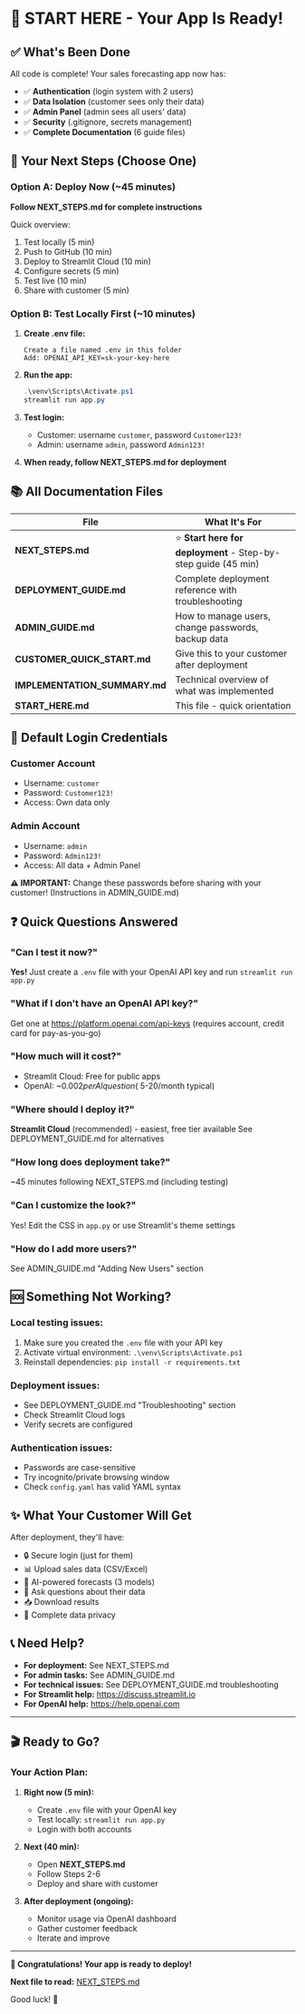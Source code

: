 # 🚀 START HERE - Your App Is Ready!

## ✅ What's Been Done

All code is complete! Your sales forecasting app now has:
- ✅ **Authentication** (login system with 2 users)
- ✅ **Data Isolation** (customer sees only their data)
- ✅ **Admin Panel** (admin sees all users' data)
- ✅ **Security** (.gitignore, secrets management)
- ✅ **Complete Documentation** (6 guide files)

## 🎯 Your Next Steps (Choose One)

### Option A: Deploy Now (~45 minutes)
**Follow NEXT_STEPS.md for complete instructions**

Quick overview:
1. Test locally (5 min)
2. Push to GitHub (10 min)
3. Deploy to Streamlit Cloud (10 min)
4. Configure secrets (5 min)
5. Test live (10 min)
6. Share with customer (5 min)

### Option B: Test Locally First (~10 minutes)

1. **Create .env file:**
   ```
   Create a file named .env in this folder
   Add: OPENAI_API_KEY=sk-your-key-here
   ```

2. **Run the app:**
   ```powershell
   .\venv\Scripts\Activate.ps1
   streamlit run app.py
   ```

3. **Test login:**
   - Customer: username `customer`, password `Customer123!`
   - Admin: username `admin`, password `Admin123!`

4. **When ready, follow NEXT_STEPS.md for deployment**

## 📚 All Documentation Files

| File | What It's For |
|------|---------------|
| **NEXT_STEPS.md** | ⭐ **Start here for deployment** - Step-by-step guide (45 min) |
| **DEPLOYMENT_GUIDE.md** | Complete deployment reference with troubleshooting |
| **ADMIN_GUIDE.md** | How to manage users, change passwords, backup data |
| **CUSTOMER_QUICK_START.md** | Give this to your customer after deployment |
| **IMPLEMENTATION_SUMMARY.md** | Technical overview of what was implemented |
| **START_HERE.md** | This file - quick orientation |

## 🔑 Default Login Credentials

### Customer Account
- Username: `customer`
- Password: `Customer123!`
- Access: Own data only

### Admin Account
- Username: `admin`  
- Password: `Admin123!`
- Access: All data + Admin Panel

**⚠️ IMPORTANT:** Change these passwords before sharing with your customer!
(Instructions in ADMIN_GUIDE.md)

## ❓ Quick Questions Answered

### "Can I test it now?"
**Yes!** Just create a `.env` file with your OpenAI API key and run `streamlit run app.py`

### "What if I don't have an OpenAI API key?"
Get one at https://platform.openai.com/api-keys (requires account, credit card for pay-as-you-go)

### "How much will it cost?"
- Streamlit Cloud: Free for public apps
- OpenAI: ~$0.002 per AI question (~$5-20/month typical)

### "Where should I deploy it?"
**Streamlit Cloud** (recommended) - easiest, free tier available
See DEPLOYMENT_GUIDE.md for alternatives

### "How long does deployment take?"
~45 minutes following NEXT_STEPS.md (including testing)

### "Can I customize the look?"
Yes! Edit the CSS in `app.py` or use Streamlit's theme settings

### "How do I add more users?"
See ADMIN_GUIDE.md "Adding New Users" section

## 🆘 Something Not Working?

### Local testing issues:
1. Make sure you created the `.env` file with your API key
2. Activate virtual environment: `.\venv\Scripts\Activate.ps1`
3. Reinstall dependencies: `pip install -r requirements.txt`

### Deployment issues:
- See DEPLOYMENT_GUIDE.md "Troubleshooting" section
- Check Streamlit Cloud logs
- Verify secrets are configured

### Authentication issues:
- Passwords are case-sensitive
- Try incognito/private browsing window
- Check `config.yaml` has valid YAML syntax

## ✨ What Your Customer Will Get

After deployment, they'll have:
- 🔒 Secure login (just for them)
- 📊 Upload sales data (CSV/Excel)
- 🤖 AI-powered forecasts (3 models)
- 💬 Ask questions about their data
- 📥 Download results
- 🔐 Complete data privacy

## 📞 Need Help?

- **For deployment:** See NEXT_STEPS.md
- **For admin tasks:** See ADMIN_GUIDE.md
- **For technical issues:** See DEPLOYMENT_GUIDE.md troubleshooting
- **For Streamlit help:** https://discuss.streamlit.io
- **For OpenAI help:** https://help.openai.com

---

## 🎬 Ready to Go?

### Your Action Plan:

1. **Right now (5 min):**
   - Create `.env` file with your OpenAI key
   - Test locally: `streamlit run app.py`
   - Login with both accounts

2. **Next (40 min):**
   - Open **NEXT_STEPS.md**
   - Follow Steps 2-6
   - Deploy and share with customer

3. **After deployment (ongoing):**
   - Monitor usage via OpenAI dashboard
   - Gather customer feedback
   - Iterate and improve

---

**🎉 Congratulations! Your app is ready to deploy!**

**Next file to read:** [NEXT_STEPS.md](NEXT_STEPS.md)

Good luck! 🚀


